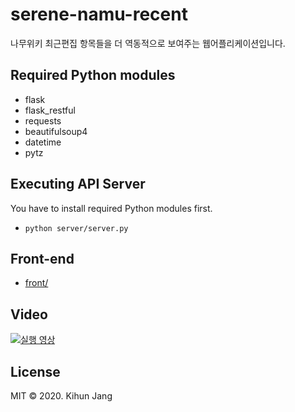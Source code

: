 # serene-namu-recent

나무위키 최근편집 항목들을 더 역동적으로 보여주는 웹어플리케이션입니다.

## Required Python modules

* flask
* flask_restful
* requests
* beautifulsoup4
* datetime
* pytz

## Executing API Server

You have to install required Python modules first.

- <code>python server/server.py</code>

## Front-end

* [front/](front/)

## Video

[![실행 영상](http://img.youtube.com/vi/lZQRZOzAZ9U/0.jpg)](https://www.youtube.com/watch?v=lZQRZOzAZ9U)

## License
MIT © 2020. Kihun Jang
